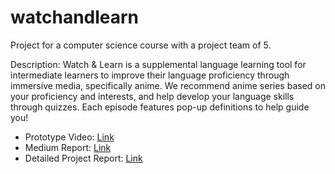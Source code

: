 # watchandlearn

Project for a computer science course with a project team of 5.

Description:
Watch & Learn is a supplemental language learning tool for intermediate learners to improve their language proficiency through immersive media, specifically anime. We recommend anime series based on your proficiency and interests, and help develop your language skills through quizzes. Each episode features pop-up definitions to help guide you!

* Prototype Video: [Link](https://www.youtube.com/watch?v=Io9hJ-KWaYU)
* Medium Report: [Link](https://medium.com/@mbohol/watch-learn-2768467b8143)
* Detailed Project Report: [Link](tinyurl.com/cs160watchnlearnoverleaf)
